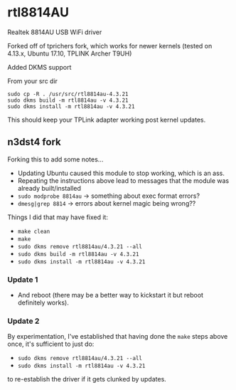 # rtl8814AU
Realtek 8814AU USB WiFi driver

Forked off of tprichers fork, which works for newer kernels (tested on 4.13.x, Ubuntu 17.10, TPLINK Archer T9UH)

Added DKMS support

From your src dir

````
sudo cp -R . /usr/src/rtl8814au-4.3.21
sudo dkms build -m rtl8814au -v 4.3.21
sudo dkms install -m rtl8814au -v 4.3.21
````

This should keep your TPLink adapter working post kernel updates.


## n3dst4 fork

Forking this to add some notes...

* Updating Ubuntu caused this module to stop working, which is an ass.
* Repeating the instructions above lead to messages that the module was already built/installed
* `sudo modprobe 8814au` -> something about exec format errors?
* `dmesg|grep 8814` -> errors about kernel magic being wrong??

Things I did that may have fixed it:

* `make clean`
* `make`
* `sudo dkms remove rtl8814au/4.3.21 --all`
* `sudo dkms build -m rtl8814au -v 4.3.21`
* `sudo dkms install -m rtl8814au -v 4.3.21`

### Update 1

* And reboot (there may be a better way to kickstart it but reboot definitely works).


### Update 2

By experimentation, I've established that having done the `make` steps above once, it's sufficient to just do:

* `sudo dkms remove rtl8814au/4.3.21 --all`
* `sudo dkms install -m rtl8814au -v 4.3.21`

to re-establish the driver if it gets clunked by updates.

